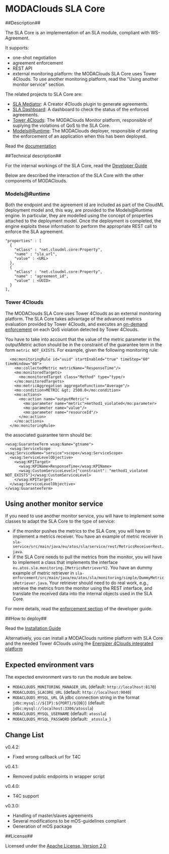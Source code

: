 # MODAClouds SLA Core #

##Description##

The SLA Core is an implementation of an SLA module, compliant with WS-Agreement.

It supports:

* one-shot negotiation
* agreement enforcement
* REST API
* external monitoring platform: the MODAClouds SLA Core uses Tower 4Clouds. To use another monitoring platform, read the "Using another monitor service" section.

The related projects to SLA Core are:

* [SLA Mediator][4]: A Creator 4Clouds plugin to generate agreements.
* [SLA Dashboard][5]: A dashboard to check the status of the enforced agreements.
* [Tower 4Clouds][9]: The MODAClouds Monitor platform, responsible of suplying the violations of QoS to the SLA Core.
* [Models@Runtime][10]: The MODAClouds deployer, responsible of starting the enforcement of an application when this has been deployed.

Read the [documentation][1]

##Technical description##

For the internal workings of the SLA Core, read the [Developer Guide][2]

Below are described the interaction of the SLA Core with the other components of MODAClouds.

### Models@Runtime ###

Both the endpoint and the agreement id are included as part of the CloudML deployment model and, this way, are provided to the Models@Runtime engine. In particular, they are modelled using the concept of properties attached to the deployment model. Once the deployment is completed, the engine exploits these information to perform the appropriate REST call to enforce the
SLA agreement.

```
"properties" : [
  {
    "eClass" : "net.cloudml.core:Property",
    "name" : "sla_url",
    "value" : <URL>
  },
  {
    "eClass" : "net.cloudml.core:Property",
    "name" : "agreement_id",
    "value" : <UUID>
  }
],
```

### Tower 4Clouds ###

The MODAClouds SLA Core uses Tower 4Clouds as an external monitoring platform. The SLA Core takes advantage of the advanced metrics evaluation provided by Tower 4Clouds, and executes an [on-demand enforcement][11] on each QoS violation detected by Tower 4Clouds.

You have to take into account that the value of the metric parameter in the outputMetric action should be in the constraint of the guarantee term in the form `metric NOT_EXISTS`. For example, given the following monitoring rule:

```
  <mo:monitoringRule id="uuid" startEnabled="true" timeStep="60" timeWindow="60">
    <mo:collectedMetric metricName="ResponseTime"/>
    <mo:monitoredTargets>
      <mo:monitoredTarget class="Method" type="type/>
    </mo:monitoredTargets>
    <mo:metricAggregation aggregateFunction="Average"/>
    <mo:condition>METRIC &gt; 2500.0</mo:condition>
    <mo:actions>
      <mo:action name="outputMetric">
        <mo:parameter name="metric">method1_violated</mo:parameter>
        <mo:parameter name="value"/>
        <mo:parameter name="resourceId"/>
      </mo:action>
    </mo:actions>
  </mo:monitoringRule>
```

the associated guarantee term should be:

```
<wsag:GuaranteeTerm wsag:Name="gtname">
  <wsag:ServiceScope wsag:ServiceName="service">scope</wsag:ServiceScope>
  <wsag:ServiceLevelObjective>
    <wsag:KPITarget>
      <wsag:KPIName>ResponseTime</wsag:KPIName>
      <wsag:CustomServiceLevel>{"constraint": "method1_violated NOT_EXISTS"}</wsag:CustomServiceLevel>
    </wsag:KPITarget>
  </wsag:ServiceLevelObjective>
</wsag:GuaranteeTerm>
```

## Using another monitor service ##

If you need to use another monitor service, you will have to implement some classes to adapt the SLA Core to the type of service: 

* if the monitor pushes the metrics to the SLA Core, you will have to implement a metrics receiver. You have an example of metric receiver in `sla-service/src/main/java/eu/atos/sla/service/rest/MetricsReceiverRest.java`.
* if the SLA Core needs to pull the metrics from the monitor, you will have to implement a class that implements the interface `eu.atos.sla.monitoring.IMetricsRetrieverV2`. You have an dummy example of metric retriever in `sla-enforcement/src/main/java/eu/atos/sla/monitoring/simple/DummyMetricsRetriever.java`. Your retriever should need to do 
real work, e.g., retrieve the metrics from the monitor using the REST interface, and translate the received data into the internal objects used in the SLA Core.

For more details, read the [enforcement section][11] of the developer guide.

##How to deploy##

Read the [Installation Guide][3]

Alternatively, you can install a MODAClouds runtime platform with SLA Core and the needed Tower 4Clouds using the [Energizer 4Clouds integrated platform][6]

## Expected environment vars ##

The expected environment vars to run the module are below.

* `MODACLOUDS_MONITORING_MANAGER_URL` (default: `http://localhost:8170`)
* `MODACLOUDS_SLACORE_URL` (default: `http://localhost:9040`)
* `MODACLOUDS_MYSQL_URL` (A jdbc connection string in the format `jdbc:mysql://${IP}:${PORT}/${DB}`) (default: `jdbc:mysql://localhost:3306/atossla`)
* `MODACLOUDS_MYSQL_USERNAME` (default: `atossla`)
* `MODACLOUDS_MYSQL_PASSWORD` (default: `_atossla_`)

## Change List ##

v0.4.2:

* Fixed wrong callback url for T4C 

v0.4.1:

* Removed public endpoints in wrapper script

v0.4.0:

* T4C support

v0.3.0:

* Handling of master/slaves agreements
* Several modifications to be mOS-guidelines compliant
* Generation of mOS package


##License##

Licensed under the [Apache License, Version 2.0][8]

[1]: docs/TOC.md
[2]: docs/developer-guide.md
[3]: docs/installation-guide.md
[4]: https://github.com/modaclouds/modaclouds-sla-mediator
[5]: https://github.com/modaclouds/modaclouds-sla-dashboard
[6]: https://github.com/modaclouds/modaclouds-integrated-platform#runtime-platform
[8]: http://www.apache.org/licenses/LICENSE-2.0
[9]: http://deib-polimi.github.io/tower4clouds/docs/
[10]: https://github.com/SINTEF-9012/cloudml/wiki
[11]: https://github.com/modaclouds/modaclouds-sla-core/blob/master/docs/developer-guide.md#enforcement
